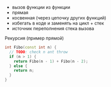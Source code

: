 - вызов функции из функции
- прямая
- косвенная (через цепочку других функций) 
- избегать в коде и заменять на цикл + стек
- источник переполнения стека вызова

Рекурсия (пример прямой) 
```cpp
int Fibo(const int n) { 
  // TODO: check n ant throw 
  if (n > 1) { 
    return Fibo(n - 1) + Fibo(n - 2); 
  } else { 
    return n; 
  }
}

```